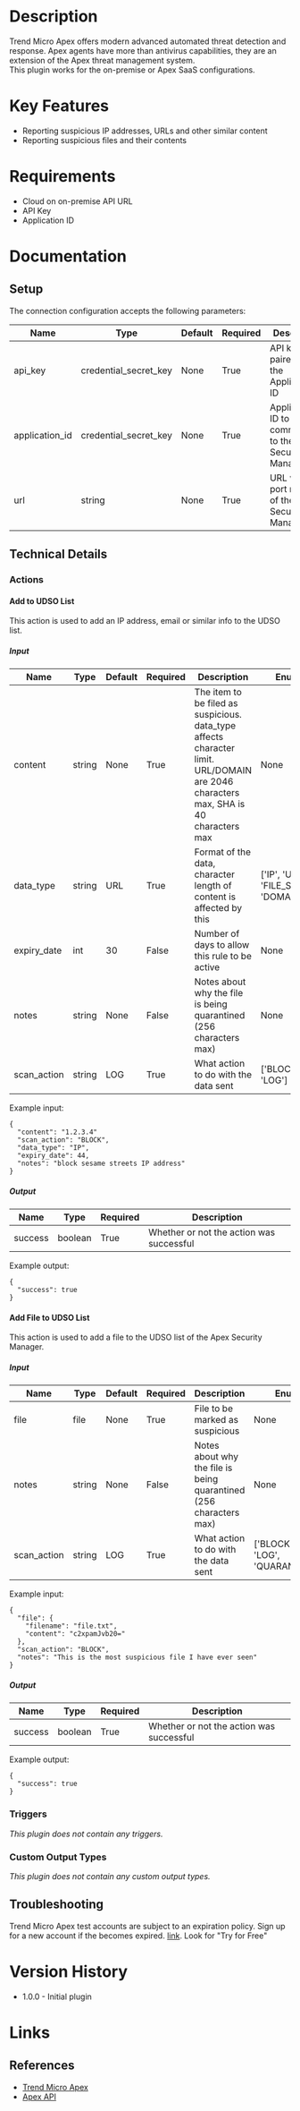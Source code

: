 # Description

Trend Micro Apex offers modern advanced automated threat detection and response.  Apex agents have more than antivirus
capabilities, they are an extension of the Apex threat management system.  
This plugin works for the on-premise or Apex SaaS configurations.

# Key Features

* Reporting suspicious IP addresses, URLs and other similar content
* Reporting suspicious files and their contents

# Requirements

* Cloud on on-premise API URL
* API Key
* Application ID

# Documentation

## Setup

The connection configuration accepts the following parameters:

|Name|Type|Default|Required|Description|Enum|
|----|----|-------|--------|-----------|----|
|api_key|credential_secret_key|None|True|API key paired with the Application ID|None|
|application_id|credential_secret_key|None|True|Application ID to communicate to the Apex Security Manager|None|
|url|string|None|True|URL with port number of the Apex Security Manager.|None|

## Technical Details

### Actions

#### Add to UDSO List

This action is used to add an IP address, email or similar info to the UDSO list.

##### Input

|Name|Type|Default|Required|Description|Enum|
|----|----|-------|--------|-----------|----|
|content|string|None|True|The item to be filed as suspicious. data_type affects character limit.  URL/DOMAIN are 2046 characters max, SHA is 40 characters max|None|
|data_type|string|URL|True|Format of the data, character length of content is affected by this|['IP', 'URL', 'FILE_SHA1', 'DOMAIN']|
|expiry_date|int|30|False|Number of days to allow this rule to be active|None|
|notes|string|None|False|Notes about why the file is being quarantined (256 characters max)|None|
|scan_action|string|LOG|True|What action to do with the data sent|['BLOCK', 'LOG']|

Example input:

```
{
  "content": "1.2.3.4"
  "scan_action": "BLOCK",
  "data_type": "IP",
  "expiry_date": 44,
  "notes": "block sesame streets IP address"
}
```

##### Output

|Name|Type|Required|Description|
|----|----|--------|-----------|
|success|boolean|True|Whether or not the action was successful|

Example output:

```
{
  "success": true
}
```

#### Add File to UDSO List

This action is used to add a file to the UDSO list of the Apex Security Manager.

##### Input

|Name|Type|Default|Required|Description|Enum|
|----|----|-------|--------|-----------|----|
|file|file|None|True|File to be marked as suspicious|None|
|notes|string|None|False|Notes about why the file is being quarantined (256 characters max)|None|
|scan_action|string|LOG|True|What action to do with the data sent|['BLOCK', 'LOG', 'QUARANTINE']|

Example input:

```
{
  "file": {
    "filename": "file.txt",
    "content": "c2xpamJvb20="
  },
  "scan_action": "BLOCK",
  "notes": "This is the most suspicious file I have ever seen"
}
```

##### Output

|Name|Type|Required|Description|
|----|----|--------|-----------|
|success|boolean|True|Whether or not the action was successful|

Example output:

```
{
  "success": true
}
```

### Triggers

_This plugin does not contain any triggers._

### Custom Output Types

_This plugin does not contain any custom output types._

## Troubleshooting

Trend Micro Apex test accounts are subject to an expiration policy. Sign up for a new account if the becomes expired.
[link](https://www.trendmicro.com/en_ca/business/products/user-protection/sps/endpoint.html). Look for "Try for Free"

# Version History

* 1.0.0 - Initial plugin

# Links

## References

* [Trend Micro Apex](https://www.trendmicro.com/en_ca/business/products/user-protection/sps/endpoint.html)
* [Apex API](https://beta-community-trendmicro.cs23.force.com/automationcenter/apex-central/api)
